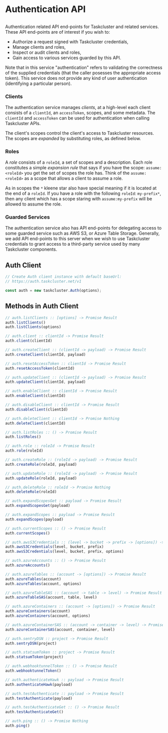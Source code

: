 # Authentication API

##

Authentication related API end-points for Taskcluster and related
services. These API end-points are of interest if you wish to:
  * Authorize a request signed with Taskcluster credentials,
  * Manage clients and roles,
  * Inspect or audit clients and roles,
  * Gain access to various services guarded by this API.

Note that in this service "authentication" refers to validating the
correctness of the supplied credentials (that the caller posesses the
appropriate access token). This service does not provide any kind of user
authentication (identifying a particular person).

### Clients
The authentication service manages _clients_, at a high-level each client
consists of a `clientId`, an `accessToken`, scopes, and some metadata.
The `clientId` and `accessToken` can be used for authentication when
calling Taskcluster APIs.

The client's scopes control the client's access to Taskcluster resources.
The scopes are *expanded* by substituting roles, as defined below.

### Roles
A _role_ consists of a `roleId`, a set of scopes and a description.
Each role constitutes a simple _expansion rule_ that says if you have
the scope: `assume:<roleId>` you get the set of scopes the role has.
Think of the `assume:<roleId>` as a scope that allows a client to assume
a role.

As in scopes the `*` kleene star also have special meaning if it is
located at the end of a `roleId`. If you have a role with the following
`roleId`: `my-prefix*`, then any client which has a scope staring with
`assume:my-prefix` will be allowed to assume the role.

### Guarded Services
The authentication service also has API end-points for delegating access
to some guarded service such as AWS S3, or Azure Table Storage.
Generally, we add API end-points to this server when we wish to use
Taskcluster credentials to grant access to a third-party service used
by many Taskcluster components.

## Auth Client

```js
// Create Auth client instance with default baseUrl:
// https://auth.taskcluster.net/v1

const auth = new taskcluster.Auth(options);
```

## Methods in Auth Client

```js
// auth.listClients :: [options] -> Promise Result
auth.listClients()
auth.listClients(options)
```

```js
// auth.client :: clientId -> Promise Result
auth.client(clientId)
```

```js
// auth.createClient :: (clientId -> payload) -> Promise Result
auth.createClient(clientId, payload)
```

```js
// auth.resetAccessToken :: clientId -> Promise Result
auth.resetAccessToken(clientId)
```

```js
// auth.updateClient :: (clientId -> payload) -> Promise Result
auth.updateClient(clientId, payload)
```

```js
// auth.enableClient :: clientId -> Promise Result
auth.enableClient(clientId)
```

```js
// auth.disableClient :: clientId -> Promise Result
auth.disableClient(clientId)
```

```js
// auth.deleteClient :: clientId -> Promise Nothing
auth.deleteClient(clientId)
```

```js
// auth.listRoles :: () -> Promise Result
auth.listRoles()
```

```js
// auth.role :: roleId -> Promise Result
auth.role(roleId)
```

```js
// auth.createRole :: (roleId -> payload) -> Promise Result
auth.createRole(roleId, payload)
```

```js
// auth.updateRole :: (roleId -> payload) -> Promise Result
auth.updateRole(roleId, payload)
```

```js
// auth.deleteRole :: roleId -> Promise Nothing
auth.deleteRole(roleId)
```

```js
// auth.expandScopesGet :: payload -> Promise Result
auth.expandScopesGet(payload)
```

```js
// auth.expandScopes :: payload -> Promise Result
auth.expandScopes(payload)
```

```js
// auth.currentScopes :: () -> Promise Result
auth.currentScopes()
```

```js
// auth.awsS3Credentials :: (level -> bucket -> prefix -> [options]) -> Promise Result
auth.awsS3Credentials(level, bucket, prefix)
auth.awsS3Credentials(level, bucket, prefix, options)
```

```js
// auth.azureAccounts :: () -> Promise Result
auth.azureAccounts()
```

```js
// auth.azureTables :: (account -> [options]) -> Promise Result
auth.azureTables(account)
auth.azureTables(account, options)
```

```js
// auth.azureTableSAS :: (account -> table -> level) -> Promise Result
auth.azureTableSAS(account, table, level)
```

```js
// auth.azureContainers :: (account -> [options]) -> Promise Result
auth.azureContainers(account)
auth.azureContainers(account, options)
```

```js
// auth.azureContainerSAS :: (account -> container -> level) -> Promise Result
auth.azureContainerSAS(account, container, level)
```

```js
// auth.sentryDSN :: project -> Promise Result
auth.sentryDSN(project)
```

```js
// auth.statsumToken :: project -> Promise Result
auth.statsumToken(project)
```

```js
// auth.webhooktunnelToken :: () -> Promise Result
auth.webhooktunnelToken()
```

```js
// auth.authenticateHawk :: payload -> Promise Result
auth.authenticateHawk(payload)
```

```js
// auth.testAuthenticate :: payload -> Promise Result
auth.testAuthenticate(payload)
```

```js
// auth.testAuthenticateGet :: () -> Promise Result
auth.testAuthenticateGet()
```

```js
// auth.ping :: () -> Promise Nothing
auth.ping()
```

